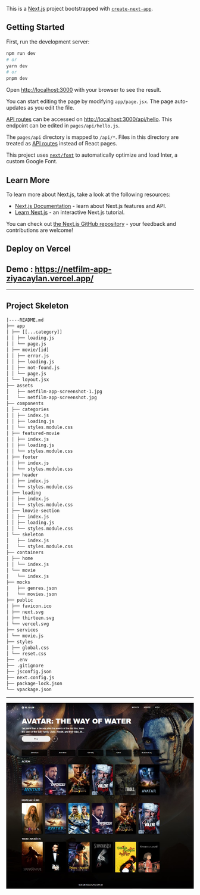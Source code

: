 This is a [Next.js](https://nextjs.org/) project bootstrapped with [`create-next-app`](https://github.com/vercel/next.js/tree/canary/packages/create-next-app).

## Getting Started

First, run the development server:

```bash
npm run dev
# or
yarn dev
# or
pnpm dev
```

Open [http://localhost:3000](http://localhost:3000) with your browser to see the result.

You can start editing the page by modifying `app/page.jsx`. The page auto-updates as you edit the file.

[API routes](https://nextjs.org/docs/api-routes/introduction) can be accessed on [http://localhost:3000/api/hello](http://localhost:3000/api/hello). This endpoint can be edited in `pages/api/hello.js`.

The `pages/api` directory is mapped to `/api/*`. Files in this directory are treated as [API routes](https://nextjs.org/docs/api-routes/introduction) instead of React pages.

This project uses [`next/font`](https://nextjs.org/docs/basic-features/font-optimization) to automatically optimize and load Inter, a custom Google Font.

## Learn More

To learn more about Next.js, take a look at the following resources:

- [Next.js Documentation](https://nextjs.org/docs) - learn about Next.js features and API.
- [Learn Next.js](https://nextjs.org/learn) - an interactive Next.js tutorial.

You can check out [the Next.js GitHub repository](https://github.com/vercel/next.js/) - your feedback and contributions are welcome!

## Deploy on Vercel

## Demo : https://netfilm-app-ziyacaylan.vercel.app/

---

## Project Skeleton

```
|----README.md
├── app
│ ├── [[...category]]
│ │ ├── loading.js
│ │ └── page.js
│ ├── movie/[id]
│ │ ├── error.js
│ │ ├── loading.js
│ │ ├── not-found.js
│ │ └── page.js
│ └── loyout.jsx
├── assets
│   ├── netfilm-app-screenshot-1.jpg
│   └── netfilm-app-screenshot.jpg
├── components
│ ├── categories
│ │ ├── index.js
│ │ ├── loading.js
│ │ └── styles.module.css
│ ├── featured-movie
│ │ ├── index.js
│ │ ├── loading.js
│ │ └── styles.module.css
│ ├── footer
│ │ ├── index.js
│ │ └── styles.module.css
│ ├── header
│ │ ├── index.js
│ │ └── styles.module.css
│ ├── loading
│ │ ├── index.js
│ │ └── styles.module.css
│ ├── lmovie-section
│ │ ├── index.js
│ │ ├── loading.js
│ │ └── styles.module.css
│ └── skeleton
│   ├── index.js
│   └── styles.module.css
├── containers
│ ├── home
│ │ └── index.js
│ └── movie
│   └── index.js
├── mocks
│   ├── genres.json
│   └── movies.json
├── public
│ ├── favicon.ico
│ ├── next.svg
│ ├── thirteen.svg
│ └── vercel.svg
├── services
│ └── movie.js
├── styles
│ ├── global.css
│ └── reset.css
├── .env
├── .gitignore
├── jsconfig.json
├── next.config.js
├── package-lock.json
└── vpackage.json

```

---

!["screenshot"](./assets//netfilm-app-screenshot-1.jpg)
